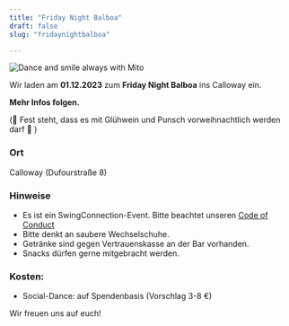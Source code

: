 ```yaml
---
title: "Friday Night Balboa"
draft: false
slug: "fridaynightbalboa"

---
```


![Dance and smile always with Mito](../slider_friday_night_balboa.png)

Wir laden am **01.12.2023** zum **Friday Night Balboa** ins Calloway ein.

**Mehr Infos folgen.** 

(:dizzy: Fest steht, dass es mit Glühwein und Punsch vorweihnachtlich werden darf :christmas_tree: )



### Ort
Calloway (Dufourstraße 8)

### Hinweise
- Es ist ein SwingConnection-Event. Bitte beachtet unseren [Code of Conduct](https://drive.google.com/file/d/1YkaUGv2HEB9FJ01FnjdeniP-5yl-rAqF/)
- Bitte denkt an saubere Wechselschuhe.  
- Getränke sind gegen Vertrauenskasse an der Bar vorhanden.  
- Snacks dürfen gerne mitgebracht werden.  

### Kosten:
- Social-Dance: auf Spendenbasis (Vorschlag 3-8 €)

Wir freuen uns auf euch! 

